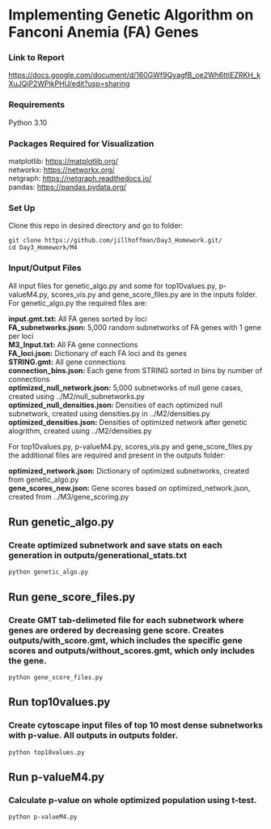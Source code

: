 # Implementing Genetic Algorithm on Fanconi Anemia (FA) Genes

### Link to Report 
https://docs.google.com/document/d/160GWf9QyagfB_oe2Wh6ttiEZRKH_kXuJQjP2WPjkPHU/edit?usp=sharing 

### Requirements
Python 3.10  

### Packages Required for Visualization
matplotlib: https://matplotlib.org/  
networkx: https://networkx.org/  
netgraph: https://netgraph.readthedocs.io/    
pandas: https://pandas.pydata.org/ 

### Set Up 
Clone this repo in desired directory and go to folder:

    git clone https://github.com/jillhoffman/Day3_Homework.git/
    cd Day3_Homework/M4

### Input/Output Files  

All input files for genetic_algo.py and some for top10values.py, p-valueM4.py, scores_vis.py and gene_score_files.py are in the inputs folder. For genetic_algo.py the required files are: 

**input.gmt.txt:** All FA genes sorted by loci  
**FA_subnetworks.json:** 5,000 random subnetworks of FA genes with 1 gene per loci  
**M3_Input.txt:** All FA gene connections    
**FA_loci.json:** Dictionary of each FA loci and its genes    
**STRING.gmt:** All gene connections    
**connection_bins.json:** Each gene from STRING sorted in bins by number of connections    
**optimized_null_network.json:** 5,000 subnetworks of null gene cases, created using ../M2/null_subnetworks.py    
**optimized_null_densities.json:** Densities of each optimized null subnetwork, created using densities.py in ../M2/densities.py    
**optimized_densities.json:** Densities of optimized network after genetic alogrithm, created using ../M2/densities.py    


For top10values.py, p-valueM4.py, scores_vis.py and gene_score_files.py the additional files are required and present in the outputs folder:

**optimized_network.json:** Dictionary of optimized subnetworks, created from genetic_algo.py     
**gene_scores_new.json:** Gene scores based on optimized_network.json, created from ../M3/gene_scoring.py    

## Run genetic_algo.py
### Create optimized subnetwork and save stats on each generation in outputs/generational_stats.txt

    python genetic_algo.py

## Run gene_score_files.py
### Create GMT tab-delimeted file for each subnetwork where genes are ordered by decreasing gene score. Creates outputs/with_score.gmt, which includes the specific gene scores and outputs/without_scores.gmt, which only includes the gene.

    python gene_score_files.py

## Run top10values.py
### Create cytoscape input files of top 10 most dense subnetworks with p-value. All outputs in outputs folder.

    python top10values.py

## Run p-valueM4.py
### Calculate p-value on whole optimized population using t-test.

    python p-valueM4.py
